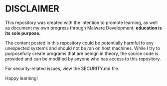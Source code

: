 # DISCLAIMER

This repository was created with the intention to promote learning, as well as document my own progress through Malware Development; **education is its sole purpose.**

The content posted in this repository could be potentially harmful to any unexpected systems and should not be ran on host machines. While I try to purposefully create programs that are benign in theory, the source code is provided and can be modified by anyone who has access to this repository. 

For security-related issues, view the SECURITY.md file. 

Happy learning!
